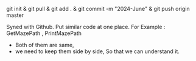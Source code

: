 git init & git pull & git add . & git commit -m "2024-June" & git push origin master 


Syned with Github.
	Put similar code at one place.
For Example :
GetMazePath , PrintMazePath
- Both of them are same,
- we need to keep them side by side, So that we can understand it.
